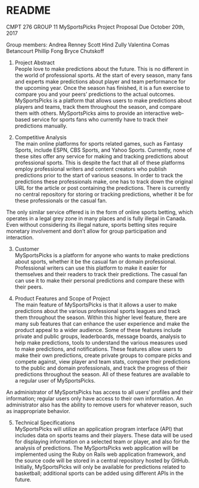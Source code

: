 # README

CMPT 276 GROUP 11
MySportsPicks Project Proposal
Due October 20th, 2017

Group members:
Andrea Renney
Scott Hind
Zully Valentina Comas Betancourt
Phillip Fong
Bryce Chutskoff

1.	Project Abstract											
People love to make predictions about the future. This is no different in the world of professional sports. At the start of every season, many fans and experts make predictions about player and team performance for the upcoming year. Once the season has finished, it is a fun exercise to compare you and your peers’ predictions to the actual outcomes. MySportsPicks is a platform that allows users to make predictions about players and teams, track them throughout the season, and compare them with others. MySportsPicks aims to provide an interactive web-based service for sports fans who currently have to track their predictions manually.

2.	Competitive Analysis											
The main online platforms for sports related games, such as Fantasy Sports, include ESPN, CBS Sports, and Yahoo Sports. Currently, none of these sites offer any service for making and tracking predictions about professional sports. This is despite the fact that all of these platforms employ professional writers and content creators who publish predictions prior to the start of various seasons. In order to track the predictions these professionals make, one has to track down the original URL for the article or post containing the predictions. There is currently no central repository for storing or tracking predictions, whether it be for these professionals or the casual fan.

The only similar service offered is in the form of online sports betting, which operates in a legal grey zone in many places and is fully illegal in Canada. Even without considering its illegal nature, sports betting sites require monetary involvement and don’t allow for group participation and interaction.

3.	Customer												
MySportsPicks is a platform for anyone who wants to make predictions about sports, whether it be the casual fan or domain professional. Professional writers can use this platform to make it easier for themselves and their readers to track their predictions. The casual fan can use it to make their personal predictions and compare these with their peers.

4.	Product Features and Scope of Project								
The main feature of MySportsPicks is that it allows a user to make predictions about the various professional sports leagues and track them throughout the season. Within this higher level feature, there are many sub features that can enhance the user experience and make the product appeal to a wider audience. Some of these features include private and public groups, leaderboards, message boards, analysis to help make predictions, tools to understand the various measures used to make predictions, and notifications. These features allow users to make their own predictions, create private groups to compare picks and compete against, view player and team stats, compare their predictions to the public and domain professionals, and track the progress of their predictions throughout the season. All of these features are available to a regular user of MySportsPicks.

An administrator of MySportsPicks has access to all users’ profiles and their information; regular users only have access to their own information. An administrator also has the ability to remove users for whatever reason, such as inappropriate behavior.

5.	Technical Specifications										
MySportsPicks will utilize an application program interface (API) that includes data on sports teams and their players. These data will be used for displaying information on a selected team or player, and also for the analysis of predictions. The MySportsPicks web application will be implemented using the Ruby on Rails web application framework, and the source code will be stored in a central repository hosted by GitHub. Initially, MySportsPicks will only be available for predictions related to basketball; additional sports can be added using different APIs in the future.
